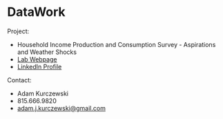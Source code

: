 # DataWork
 
Project:
 - Household Income Production and Consumption Survey - Aspirations and Weather Shocks
 - [Lab Webpage](https://baylislab.ace.illinois.edu/)
 - [LinkedIn Profile](https://www.linkedin.com/in/adam-kurczewski-287365107/)
 
 Contact:
 - Adam Kurczewski
 - 815.666.9820
 - adam.j.kurczewski@gmail.com
